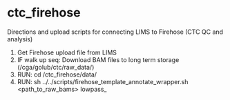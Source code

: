ctc_firehose
============

Directions and upload scripts for connecting LIMS to Firehose (CTC QC and analysis)

1. Get Firehose upload file from LIMS 
2. IF walk up seq: Download BAM files to long term storage (/cga/golub/ctc/raw_data/)
3. RUN: cd /ctc_firehose/data/
4. RUN: sh ../../scripts/firehose_template_annotate_wrapper.sh <path_to_raw_bams> <FirehoseUploadTable> lowpass_<date>

